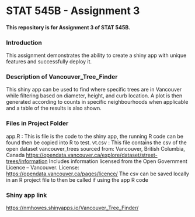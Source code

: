 # STAT 545B - Assignment 3
#### This repository is for Assignment 3 of STAT 545B. 
### __Introduction__

This assignment demonstrates the ability to create a shiny app with unique features and successfully deploy it. 

### Description of Vancouver_Tree_Finder

This shiny app can be used to find where specific trees are in Vancouver while filtering based on diameter, height, and curb location. A plot is then generated according to counts in specific neighbourhoods when applicable and a table of the results is also shown.

### Files in Project Folder

app.R : This is file is the code to the shiny app, the running R code can be found then be copied into R to test. 
vt.csv : This file contains the csv of the open dataset vancouver_trees sourced from: 
                   Vancouver, British Columbia, Canada https://opendata.vancouver.ca/explore/dataset/street-trees/information
                   Includes information licensed from the Open Government Licence – Vancouver. License: https://opendata.vancouver.ca/pages/licence/
                   The csv can be saved locally in an R project file to then be called if using the app R code
                    
### Shiny app link 

https://nmhowes.shinyapps.io/Vancouver_Tree_Finder/






